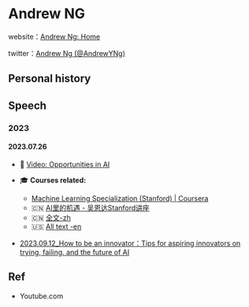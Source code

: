 # Andrew NGwebsite：[Andrew Ng: Home](https://www.andrewng.org/)twitter：[Andrew Ng (@AndrewYNg)](https://twitter.com/AndrewYNg)## Personal history## Speech### 2023#### 2023.07.26- 🎥 [Video: Opportunities in AI](https://www.youtube.com/watch?v=5p248yoa3oE)- 🎓 **Courses related:**	- [Machine Learning Specialization (Stanford) | Coursera](https://www.coursera.org/specializations/machine-learning-introduction)	- 🇨🇳 [AI里的机遇 - 吴恩达Stanford讲座](https://b23.tv/rEL2VbX)	- 🇨🇳 [全文-zh](https://mp.weixin.qq.com/s/PDrZmt9dutc7hVnboxTJWA)	- 🇺🇸 [All text -en](https://eightify.app/summary/artificial-intelligence/ai-opportunities-in-2023-insights-from-andrew-ng)- [2023.09.12_How to be an innovator：Tips for aspiring innovators on trying, failing, and the future of AI](https://www.technologyreview.com/2023/09/12/1078367/andrew-ng-innovator-ai/)## Ref- Youtube.com